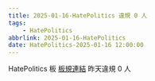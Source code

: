 ```yaml
---
title: 2025-01-16-HatePolitics 違規 0 人
tags:
    - HatePolitics
abbrlink: 2025-01-16-HatePolitics
date: HatePolitics-2025-01-16 12:00:00
---
```

HatePolitics 板 [板規連結](https://www.ptt.cc/bbs/HatePolitics/M.1617115262.A.D60.html)
昨天違規 0 人
